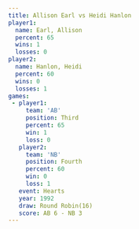 ```yaml
---
title: Allison Earl vs Heidi Hanlon
player1:             
  name: Earl, Allison
  percent: 65        
  wins: 1            
  losses: 0          
player2:             
  name: Hanlon, Heidi
  percent: 60        
  wins: 0            
  losses: 1          
games:
 - player1:         
     team: 'AB'     
     position: Third
     percent: 65    
     win: 1         
     loss: 0        
   player2:          
     team: 'NB'      
     position: Fourth
     percent: 60     
     win: 0          
     loss: 1         
   event: Hearts        
   year: 1992           
   draw: Round Robin(16)
   score: AB 6 - NB 3   
---
```

